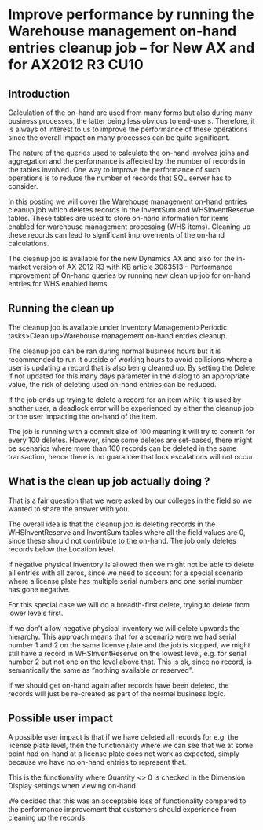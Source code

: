 # Improve performance by running the Warehouse management on-hand entries cleanup job – for New AX and for AX2012 R3 CU10

## Introduction

Calculation of the on-hand are used from many forms but also during many business processes, the latter being less obvious to end-users. Therefore, it is always of interest to us to improve the performance of these operations since the overall impact on many processes can be quite significant.

The nature of the queries used to calculate the on-hand involves joins and aggregation and the performance is affected by the number of records in the tables involved. One way to improve the performance of such operations is to reduce the number of records that SQL server has to consider.

In this posting we will cover the Warehouse management on-hand entries cleanup job which deletes records in the InventSum and WHSInventReserve tables. These tables are used to store on-hand information for items enabled for warehouse management processing (WHS items). Cleaning up these records can lead to significant improvements of the on-hand calculations.

The cleanup job is available for the new Dynamics AX and also for the in-market version of AX 2012 R3 with KB article 3063513 – Performance improvement of On-hand queries by running new clean up job for on-hand entries for WHS enabled items.


## Running the clean up

The cleanup job is available under Inventory Management>Periodic tasks>Clean up>Warehouse management on-hand entries cleanup.

The cleanup job can be ran during normal business hours but it is recommended to run it outside of working hours to avoid collisions where a user is updating a record that is also being cleaned up. By setting the Delete if not updated for this many days parameter in the dialog to an appropriate value, the risk of deleting used on-hand entries can be reduced.

If the job ends up trying to delete a record for an item while it is used by another user, a deadlock error will be experienced by either the cleanup job or the user impacting the on-hand of the item.

The job is running with a commit size of 100 meaning it will try to commit for every 100 deletes. However, since some deletes are set-based, there might be scenarios where more than 100 records can be deleted in the same transaction, hence there is no guarantee that lock escalations will not occur.

 

## What is the clean up job actually doing ?

That is a fair question that we were asked by our colleges in the field so we wanted to share the answer with you.

The overall idea is that the cleanup job is deleting records in the WHSInventReserve and InventSum tables where all the field values are 0, since these should not contribute to the on-hand. The job only deletes records below the Location level.

If negative physical inventory is allowed then we might not be able to delete all entries with all zeros, since we need to account for a special scenario where a license plate has multiple serial numbers and one serial number has gone negative.

For this special case we will do a breadth-first delete, trying to delete from lower levels first.

If we don’t allow negative physical inventory we will delete upwards the hierarchy. This approach means that for a scenario were we had serial number 1 and 2 on the same license plate and the job is stopped, we might still have a record in WHSInventReserve on the lowest level, e.g. for serial number 2 but not one on the level above that. This is ok, since no record, is semantically the same as “nothing available or reserved”.

If we should get on-hand again after records have been deleted, the records will just be re-created as part of the normal business logic.

 

## Possible user impact

A possible user impact is that if we have deleted all records for e.g. the license plate level, then the functionality where we can see that we at some point had on-hand at a license plate does not work as expected, simply because we have no on-hand entries to represent that.

This is the functionality where Quantity <> 0 is checked in the Dimension Display settings when viewing on-hand.

We decided that this was an acceptable loss of functionality compared to the performance improvement that customers should experience from cleaning up the records.

